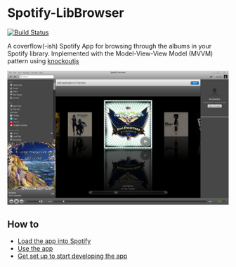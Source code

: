 Spotify-LibBrowser
==================

[![Build Status](https://travis-ci.org/ianreah/Spotify-LibBrowser.png?branch=master)](https://travis-ci.org/ianreah/Spotify-LibBrowser)

A coverflow(-ish) Spotify App for browsing through the albums in your Spotify library.  Implemented with the Model-View-View Model (MVVM) pattern using [knockoutjs](http://knockoutjs.com/)

![Spotify LibBrowser screenshot](https://github.com/ianreah/Spotify-LibBrowser/raw/master/screenshot.png)

## How to
* [Load the app into Spotify](https://github.com/ianreah/Spotify-LibBrowser/wiki/Loading-the-app-into-Spotify)
* [Use the app](https://github.com/ianreah/Spotify-LibBrowser/wiki/Use)
* [Get set up to start developing the app](https://github.com/ianreah/Spotify-LibBrowser/wiki/Setting-up-to-develop-the-app)
